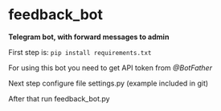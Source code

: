 # feedback_bot
**Telegram bot, with forward messages to admin**

First step is: `pip install requirements.txt`

For using this bot you need to get API token from _@BotFather_ 

Next step configure file settings.py  (example included in git)

After that run feedback_bot.py 
